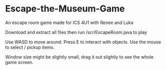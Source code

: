 # Escape-the-Museum-Game
An escape room game made for ICS 4U1 with Renee and Luka

Download and extract all files then run /scr/EscapeRoom.java to play

Use WASD to move around. Press E to interact with objects. Use the mouse to select / pickup items.

Window size might be slightly small, drag it out slightly to see the whole game screen. 
